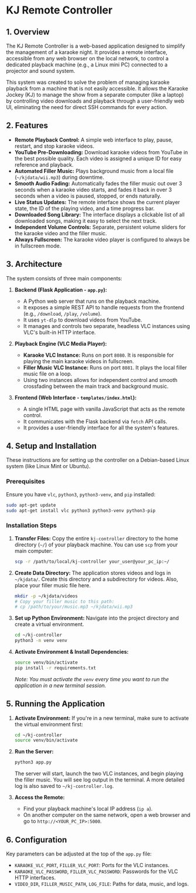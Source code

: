 # KJ Remote Controller

## 1. Overview

The KJ Remote Controller is a web-based application designed to simplify the management of a karaoke night. It provides a remote interface, accessible from any web browser on the local network, to control a dedicated playback machine (e.g., a Linux mini PC) connected to a projector and sound system.

This system was created to solve the problem of managing karaoke playback from a machine that is not easily accessible. It allows the Karaoke Jockey (KJ) to manage the show from a separate computer (like a laptop) by controlling video downloads and playback through a user-friendly web UI, eliminating the need for direct SSH commands for every action.

## 2. Features

*   **Remote Playback Control:** A simple web interface to play, pause, restart, and stop karaoke videos.
*   **YouTube Pre-Downloading:** Download karaoke videos from YouTube in the best possible quality. Each video is assigned a unique ID for easy reference and playback.
*   **Automated Filler Music:** Plays background music from a local file (`~/kjdata/wii.mp3`) during downtime.
*   **Smooth Audio Fading:** Automatically fades the filler music out over 3 seconds when a karaoke video starts, and fades it back in over 3 seconds when a video is paused, stopped, or ends naturally.
*   **Live Status Updates:** The remote interface shows the current player state, the ID of the playing video, and a time progress bar.
*   **Downloaded Song Library:** The interface displays a clickable list of all downloaded songs, making it easy to select the next track.
*   **Independent Volume Controls:** Separate, persistent volume sliders for the karaoke video and the filler music.
*   **Always Fullscreen:** The karaoke video player is configured to always be in fullscreen mode.

## 3. Architecture

The system consists of three main components:

1.  **Backend (Flask Application - `app.py`):**
    *   A Python web server that runs on the playback machine.
    *   It exposes a simple REST API to handle requests from the frontend (e.g., `/download`, `/play`, `/volume`).
    *   It uses `yt-dlp` to download videos from YouTube.
    *   It manages and controls two separate, headless VLC instances using VLC's built-in HTTP interface.

2.  **Playback Engine (VLC Media Player):**
    *   **Karaoke VLC Instance:** Runs on port `8080`. It is responsible for playing the main karaoke videos in fullscreen.
    *   **Filler Music VLC Instance:** Runs on port `8081`. It plays the local filler music file on a loop.
    *   Using two instances allows for independent control and smooth crossfading between the main track and background music.

3.  **Frontend (Web Interface - `templates/index.html`):**
    *   A single HTML page with vanilla JavaScript that acts as the remote control.
    *   It communicates with the Flask backend via `fetch` API calls.
    *   It provides a user-friendly interface for all the system's features.

## 4. Setup and Installation

These instructions are for setting up the controller on a Debian-based Linux system (like Linux Mint or Ubuntu).

### Prerequisites

Ensure you have `vlc`, `python3`, `python3-venv`, and `pip` installed:
```bash
sudo apt-get update
sudo apt-get install vlc python3 python3-venv python3-pip
```

### Installation Steps

1.  **Transfer Files:** Copy the entire `kj-controller` directory to the home directory (`~/`) of your playback machine. You can use `scp` from your main computer:
    ```bash
    scp -r /path/to/local/kj-controller your_user@your_pc_ip:~/
    ```

2.  **Create Data Directory:** The application stores videos and logs in `~/kjdata/`. Create this directory and a subdirectory for videos. Also, place your filler music file here.
    ```bash
    mkdir -p ~/kjdata/videos
    # Copy your filler music to this path:
    # cp /path/to/your/music.mp3 ~/kjdata/wii.mp3
    ```

3.  **Set up Python Environment:** Navigate into the project directory and create a virtual environment.
    ```bash
    cd ~/kj-controller
    python3 -m venv venv
    ```

4.  **Activate Environment & Install Dependencies:**
    ```bash
    source venv/bin/activate
    pip install -r requirements.txt
    ```
    *Note: You must activate the `venv` every time you want to run the application in a new terminal session.*

## 5. Running the Application

1.  **Activate Environment:** If you're in a new terminal, make sure to activate the virtual environment first:
    ```bash
    cd ~/kj-controller
    source venv/bin/activate
    ```

2.  **Run the Server:**
    ```bash
    python3 app.py
    ```
    The server will start, launch the two VLC instances, and begin playing the filler music. You will see log output in the terminal. A more detailed log is also saved to `~/kj-controller.log`.

3.  **Access the Remote:**
    *   Find your playback machine's local IP address (`ip a`).
    *   On another computer on the same network, open a web browser and go to `http://<YOUR_PC_IP>:5000`.

## 6. Configuration

Key parameters can be adjusted at the top of the `app.py` file:

*   `KARAOKE_VLC_PORT`, `FILLER_VLC_PORT`: Ports for the VLC instances.
*   `KARAOKE_VLC_PASSWORD`, `FILLER_VLC_PASSWORD`: Passwords for the VLC HTTP interfaces.
*   `VIDEO_DIR`, `FILLER_MUSIC_PATH`, `LOG_FILE`: Paths for data, music, and logs.

